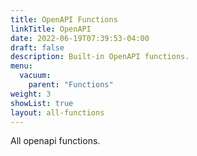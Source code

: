 ```yaml
---
title: OpenAPI Functions
linkTitle: OpenAPI
date: 2022-06-19T07:39:53-04:00
draft: false
description: Built-in OpenAPI functions.
menu:
  vacuum:
    parent: "Functions"
weight: 3
showList: true
layout: all-functions
---
```


All openapi functions.